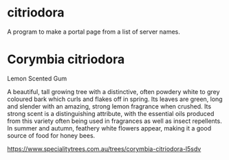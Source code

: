 # citriodora
A program to make a portal page from a list of server names.

# Corymbia citriodora

Lemon Scented Gum

A beautiful, tall growing tree with a distinctive, often powdery white to grey coloured bark which curls and flakes off in spring. Its leaves are green, long and slender with an amazing, strong lemon fragrance when crushed. Its strong scent is a distinguishing attribute, with the essential oils produced from this variety often being used in fragrances as well as insect repellents. In summer and autumn, feathery white flowers appear, making it a good source of food for honey bees.

https://www.specialitytrees.com.au/trees/corymbia-citriodora-l5sdv
